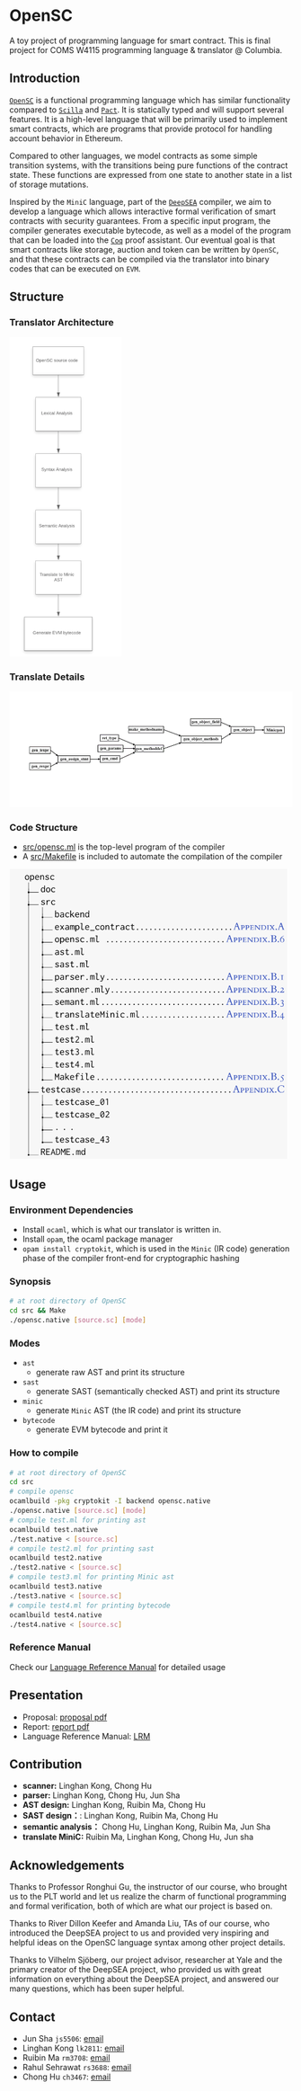 # OpenSC
A toy project of programming language for smart contract. 
This is final project for COMS W4115 programming language & translator @ Columbia.

## Introduction

[`OpenSC`](https://github.com/JackSnowWolf/OpenSC) 
is a functional programming language which has similar functionality 
compared to [`Scilla`](https://scilla.readthedocs.io/en/latest/) 
and [`Pact`](https://github.com/kadena-io/pact). 
It is statically typed and will support several features. 
It is a high-level language that will be primarily used to implement smart contracts,
 which are programs that provide protocol for handling account behavior in Ethereum.

Compared to other languages, we model contracts as some simple transition systems, 
with the transitions being pure functions of the contract state. These functions 
are expressed from one state to another state in a list of storage mutations.

Inspired by the `MiniC` language, part of the 
[`DeepSEA`](https://certik.io/blog/technology/an-introduction-to-deepsea) compiler, 
we aim to develop a language which allows interactive formal verification of 
smart contracts with security guarantees. From a specific input program, the 
compiler generates executable bytecode, as well as a model of the program that 
can be loaded into the [`Coq`](https://coq.inria.fr/)
proof assistant. Our eventual goal is that smart contracts like storage, 
auction and token can be written by `OpenSC`, and that these contracts 
can be compiled via the translator into binary codes that can be executed on `EVM`.

## Structure

### Translator Architecture

<img src="pic/architecture.png" width="200" >

### Translate Details
![tranlate into MiniC](pic/tranlate_into_MiniC.png)

### Code Structure


- [src/opensc.ml](src/opensc.ml) is the top-level program of the compiler
- A [src/Makefile](src/Makefile) is included to automate the compilation of the compiler


![Code Structure](pic/code_structure.png)

## Usage

### Environment Dependencies

- Install `ocaml`, which is what our translator is written in.
- Install `opam`, the ocaml package manager
- `opam install cryptokit`,  which is used in the `Minic` (IR code) generation phase of the compiler front-end for cryptographic hashing


### Synopsis

```bash
# at root directory of OpenSC
cd src && Make
./opensc.native [source.sc] [mode]
```

### Modes

- `ast`
    - generate raw AST and print its structure
- `sast`
    - generate SAST (semantically checked AST) and print its structure
- `minic`
    - generate `Minic` AST (the IR code) and print its structure
- `bytecode`
    - generate EVM bytecode and print it

### How to compile

```bash
# at root directory of OpenSC
cd src
# compile opensc
ocamlbuild -pkg cryptokit -I backend opensc.native
./opensc.native [source.sc] [mode]
# compile test.ml for printing ast
ocamlbuild test.native
./test.native < [source.sc]
# compile test2.ml for printing sast
ocamlbuild test2.native
./test2.native < [source.sc]
# compile test3.ml for printing Minic ast
ocamlbuild test3.native
./test3.native < [source.sc]
# compile test4.ml for printing bytecode
ocamlbuild test4.native
./test4.native < [source.sc]
```


### Reference Manual

Check our [Language Reference Manual](doc/OpenSC_Reference_Manual.pdf) for
 detailed usage





## Presentation

* Proposal: [proposal pdf](doc/PLT_Project_Proposal.pdf)
* Report: [report pdf](doc/PLT_Project_Report_OpenSC_A_Smart_Contract_Language.pdf)
* Language Reference Manual: [LRM](doc/OpenSC_Reference_Manual.pdf)


## Contribution

* __scanner:__ Linghan Kong, Chong Hu
* __parser:__ Linghan Kong, Chong Hu, Jun Sha
* __AST design:__ Linghan Kong, Ruibin Ma, Chong Hu
* __SAST design：__:  Linghan Kong, Ruibin Ma, Chong Hu
* __semantic analysis：__ Chong Hu, Linghan Kong, Ruibin Ma, Jun Sha
* __translate MiniC:__ Ruibin Ma, Linghan Kong, Chong Hu, Jun sha


## Acknowledgements

Thanks to Professor Ronghui Gu, the instructor of our course, who brought us to the PLT world and let us realize the charm of functional programming and formal verification, both of which are what our project is based on. 

Thanks to River Dillon Keefer and Amanda Liu, TAs of our course, who introduced the DeepSEA project to us and provided very inspiring and helpful ideas on the OpenSC language syntax among other project details. 

Thanks to Vilhelm Sjöberg, our project advisor, researcher at Yale and the primary creator of the DeepSEA project, who provided us with great information on everything about the DeepSEA project, and answered our many questions, which has been super helpful. 

## Contact

- Jun Sha `js5506`: [email](mailto:js5506@columbia.edu.com)
- Linghan Kong `lk2811`: [email](mailto:lk2811@columbia.edu)
- Ruibin Ma `rm3708`: [email](mailto:rm3708@columbia.edu)
- Rahul Sehrawat `rs3688`: [email](mailto:rs3688@columbia.edu)
- Chong Hu `ch3467`: [email](mailto:ch3467@columbia.edu)
